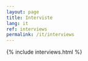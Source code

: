 ```yaml
---
layout: page
title: Interviste
lang: it
ref: interviews
permalink: /it/interviews
---
```


{% include interviews.html %}
